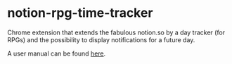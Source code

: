 # notion-rpg-time-tracker

Chrome extension that extends the fabulous notion.so by a day tracker (for RPGs) and the possibility to display
notifications for a future day.

A user manual can be found [here](./MANUAL.md).
